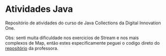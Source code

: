 # Atividades Java

Repositório de atividades do curso de Java Collections da Digital Innovation One.

Obs: senti muita dificuldade nos exercicios de Stream e nos mais complexos de Map, então estes especificamente peguei o codigo direto do [repositório](https://github.com/cami-la/curso-dio-intro-collections) da professora.
